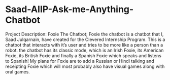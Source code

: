 # Saad-AIIP-Ask-me-Anything-Chatbot
 Project Description: Foxie The Chatbot; Foxie the chatbot is a chatbot that I, Saad Julqarnain, have created for the Clevered Internship Program. This is a chatbot that interacts with it’s user and tries to be more like a person than a robot.  the chatbot has its classic mode, which is an Irish Foxie, its American Foxie, its British Foxie and finally a Spanish Foxie which speaks and listens to Spanish! My plans for Foxie are to add a Russian or Hindi talking and receipting Foxie which will most probably also have visual games along with oral games.
